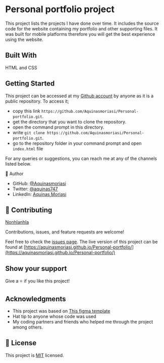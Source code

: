 
# Personal portfolio project
This project lists the projects I have done over time. It includes the source code for the website containing my portfolio and other supporting files. It was built for mobile platforms therefore you will get the best experience using the website. 

## Built With
HTML and CSS

## Getting Started
This project can be accessed at my [Github account](https://github.com/Aquinasmoriasi) by anyone as it is a public repository. To access it;
- copy this link `https://github.com/Aquinasmoriasi/Personal-portfolio.git`.
- get the directory that you want to clone the repository.
- open the command prompt in this directory.
- write `git clone https://github.com/Aquinasmoriasi/Personal-portfolio.git`.
- go to the repository folder in your command prompt and open `index.html` file

For any queries or suggestions, you can reach me at any of the channels listed below.

👤 Author
- GitHub: [@Aquinasmoriasi](https://github.com/Aquinasmoriasi)
- Twitter: [@aquinas747](https://twitter.com/aquinas747)
- LinkedIn: [Aquinas Moriasi](www.linkedin.com/in/aquinas-moriasi)

## 🤝 Contributing
[Nonhlanhla](https://github.com/29td)

Contributions, issues, and feature requests are welcome!

Feel free to check the [issues page](https://github.com/Aquinasmoriasi/Personal-portfolio/issues).
The live version of this project can be found at [https://aquinasmoriasi.github.io/Personal-portfolio/](https://aquinasmoriasi.github.io/Personal-portfolio/)

## Show your support

Give a ⭐️ if you like this project!

## Acknowledgments
- This project was based on [This figma template](https://www.figma.com/file/l7SqJ3ZfkAKih9sFxvWSR4/Microverse-Student-Project-1?node-id=0%3A1)
- Hat tip to anyone whose code was used
- My coding partners and friends who helped me through the project among others.


## 📝 License

This project is [MIT](./LICENSE) licensed.
